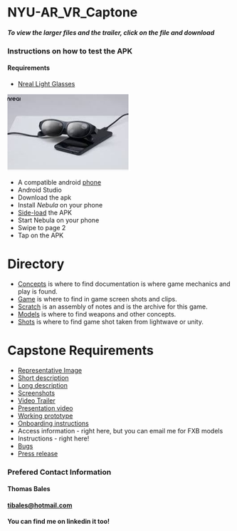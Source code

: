 # NYU-AR_VR_Captone
#### *To view the larger files and the trailer, click on the file and download*
### Instructions on how to test the APK
#### Requirements
- [Nreal Light Glasses](https://www.nreal.ai/light/?gclid=Cj0KCQjwyMiTBhDKARIsAAJ-9VsRpPyiJ_ic3spfOfd3X4tD7hA3w7PxBP4gId_6BJqMALbcoqlgwNAaAuhIEALw_wcB)

![NReal](https://github.com/tibales1/NYU-AR_VR_Captone/blob/main/nreal_glasses.JPG)



- A compatible android [phone](https://www.theverge.com/2021/11/18/22789172/nreal-light-mixed-reality-glasses-us-launch-verizon)
- Android Studio
- Download the apk
- Install *Nebula* on your phone
- [Side-load](https://www.xda-developers.com/how-to-sideload-install-android-app-apk/) the APK
- Start Nebula on your phone
- Swipe to page 2
- Tap on the APK

# Directory
- [Concepts](https://github.com/tibales1/NYU-AR_VR_Captone/tree/main/concepts) is where to find documentation is where game mechanics and play is found.
- [Game](https://github.com/tibales1/NYU-AR_VR_Captone/tree/main/game) is where to find in game screen shots and clips.
- [Scratch](https://github.com/tibales1/NYU-AR_VR_Captone/tree/main/scratch) is an assembly of notes and is the archive for this game.
- [Models](https://github.com/tibales1/NYU-AR_VR_Captone/tree/main/models) is where  to find weapons and other concepts.
- [Shots](https://github.com/tibales1/NYU-AR_VR_Captone/tree/main/shots) is where to find game shot taken from lightwave or unity.

# Capstone Requirements
- [Representative Image](https://github.com/tibales1/NYU-AR_VR_Captone/blob/main/game/Island%20Wars%20Main%20Picture.JPG)
- [Short description](https://github.com/tibales1/NYU-AR_VR_Captone/blob/main/game/ShortDescription.md)
- [Long description](https://github.com/tibales1/NYU-AR_VR_Captone/blob/main/game/LongDescription.md)
- [Screenshots](https://github.com/tibales1/NYU-AR_VR_Captone/tree/main/shots)
- [Video Trailer](https://github.com/tibales1/NYU-AR_VR_Captone/blob/main/Island%20Wars%20Trailer.mp4)
- [Presentation video](https://youtu.be/mFMTrUGn5b4)
- [Working prototype](https://github.com/tibales1/NYU-AR_VR_Captone/blob/main/IslandWars.apk)
- [Onboarding instructions](https://github.com/tibales1/NYU-AR_VR_Captone/blob/main/Island%20Wars%20Onboarding.docx)
- Access information - right here, but you can email me for FXB models
- Instructions - right here!
- [Bugs](https://github.com/tibales1/NYU-AR_VR_Captone/blob/main/Island%20Wars%20Debug%20Documentation.docx)
- [Press release]()

### Prefered Contact Information
#### Thomas Bales
#### tibales@hotmail.com
#### You can find me on linkedin it too!
